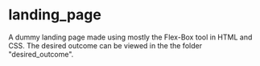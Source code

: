 # landing_page
A dummy landing page made using mostly the Flex-Box tool in HTML and CSS. 
The desired outcome can be viewed in the the folder "desired_outcome".